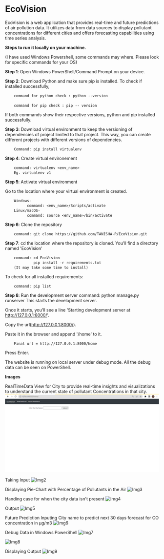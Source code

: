 # EcoVision
EcoVision is a web application that provides real-time and future predictions of air pollution data. It utilizes data from data sources to display pollutant concentrations for different cities and offers forecasting capabilities using time series analysis.

**Steps to run it locally on your machine.**

(I have used Windows Powershell, some commands may where. Please look for specific commands for your OS)

**Step 1**: Open Windows PowerShell/Command Prompt on your device.

**Step 2**: Download Python and make sure pip is installed.
        To check if installed successfully,
        
        command for python check : python --version
        
        command for pip check : pip -- version

If both commands show their respective versions, python and pip installed successfully.

**Step 3**: Download virtual environment to keep the versioning of dependencies of project limited to that project. This way, you can create different projects with different versions of dependencies.

        Command: pip install virtualenv
        
**Step 4**: Create virtual environement

        command: virtualenv <env_name>
        Eg. virtualenv v1
        
**Step 5**: Activate virtual environment

Go to the location where your virtual environment is created.

        Windows-
              command: <env_name>/Scripts/activate
        Linux/macOS-
              command: source <env_name>/bin/activate
              
**Step 6**: Clone the repository
        
        command: git clone https://github.com/TANISHA-P/EcoVision.git
        
**Step 7**: cd the location where the repository is cloned. You'll find a directory named 'EcoVision'

        command: cd EcoVision
                 pip install -r requirements.txt
        (It may take some time to install)
        
To check for all installed requirements:

        command: pip list
**Step 8**: Run the development server
        command: python manage.py runserver
This starts the development server. 

Once it starts, you'll see a line 'Starting development server at http://127.0.0.1:8000/'. 

Copy the url(http://127.0.0.1:8000/). 

Paste it in the browser and append '/home' to it.

        Final url = http://127.0.0.1:8000/home
    
Press Enter. 

The website is running on local server under debug mode. All the debug data can be seen on PowerShell.


**Images**

RealTimeData View for City to provide real-time insights and visualizations to understand the current state of pollutant Concentrations in that city.
![Img1](readmeImages/img1.png)

Taking Input
![Img2](https://drive.google.com/file/d/1zfSjC6QSvt0fg6IeE3KLooS-wXjU90Qg/view?usp=sharing)

Displaying Pie-Chart with Percentage of Pollutants in the Air
![Img3](https://drive.google.com/file/d/12oEaGLEGlwct8ZW3QxthvBeaHkP7rrL_/view?usp=sharing)

Handing case for when the city data isn't present
![Img4](https://drive.google.com/file/d/1Nd3B1jRwdemMKd1h2tV_14f3J0WpBYDe/view?usp=sharing)

Output
![Img5](https://drive.google.com/file/d/1_G7LKFyIHPalTaiOQ5dUdrhEYyg5qI3i/view?usp=sharing)

Future Prediction Inputing City name to predict next 30 days forecast for CO concentration in μg/m3
![Img6](https://drive.google.com/file/d/1PaWVE45QhDJ9LknuqeebLg9qNUDPsL1H/view?usp=sharing)

Debug Data in Windows PowerShell
![Img7](https://drive.google.com/file/d/1KdU7CkKRW1vwcEb8nYp2SUSXODqs6cg2/view?usp=sharing)

![Img8](https://drive.google.com/file/d/1FM8GhUBNWXBPh0sQPnjQ0ErQvLqCCw0y/view?usp=sharing)

Displaying Output
![Img9](https://drive.google.com/file/d/1hIYYFx_BFTynwh-Yg3nYcQ9nXV0Trhmw/view?usp=sharing)
